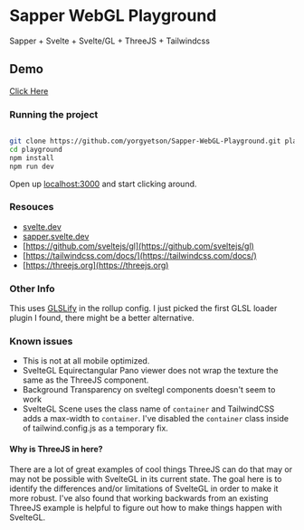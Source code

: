 
# Sapper WebGL Playground

Sapper + Svelte + Svelte/GL + ThreeJS + Tailwindcss
 
## Demo 
[Click Here](https://stoic-volhard-3f59ef.netlify.app/)

### Running the project

  
```bash

git clone https://github.com/yorgyetson/Sapper-WebGL-Playground.git playground
cd playground
npm install
npm run dev

```

  

Open up [localhost:3000](http://localhost:3000) and start clicking around.

  
### Resouces
  
- [svelte.dev](https://svelte.dev)
- [sapper.svelte.dev](https://sapper.svelte.dev)
- [https://github.com/sveltejs/gl](https://github.com/sveltejs/gl)
- [https://tailwindcss.com/docs/](https://tailwindcss.com/docs/)
- [https://threejs.org](https://threejs.org)


### Other Info
This uses [GLSLify](https://github.com/glslify/glslify) in the rollup config. I just picked the first GLSL loader plugin I found, there might be a better alternative.
  
  
### Known issues
  - This is not at all mobile optimized.
  - SvelteGL Equirectangular Pano viewer does not wrap the texture the same as the ThreeJS component.
  - Background Transparency on sveltegl components doesn't seem to work
  - SvelteGL Scene uses the class name of `container` and TailwindCSS adds a max-width to `container`. I've disabled the `container` class inside of tailwind.config.js as a temporary fix.
 
 #### Why is ThreeJS in here?
 There are a lot of great examples of cool things ThreeJS can do that may or may not be possible with SvelteGL in its current state. The goal here is to identify the differences and/or limitations of SvelteGL in order to make it more robust. I've also found that working backwards from an existing ThreeJS example is helpful to figure out how to make things happen with SvelteGL.